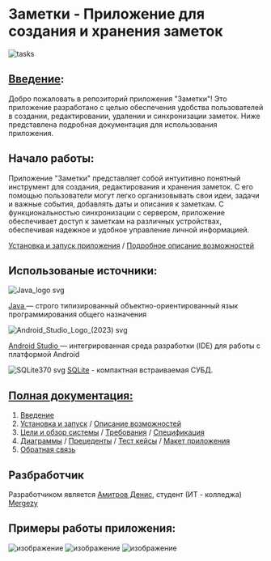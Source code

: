 # Заметки - Приложение для создания и хранения заметок
 ![tasks](https://github.com/Mergezy/TaskDataBase/assets/123715188/a41be5f2-e3a0-4189-95b5-e59cf23194c1)
## [Введение](https://github.com/Mergezy/TaskDataBase/wiki/Введение):
Добро пожаловать в репозиторий приложения "Заметки"! Это приложение разработано с целью обеспечения удобства пользователей в создании, редактировании, удалении и синхронизации заметок. Ниже представлена подробная документация для использования приложения.

## Начало работы:

Приложение "Заметки" представляет собой интуитивно понятный инструмент для создания, редактирования и хранения заметок. 
С его помощью пользователи могут легко организовывать свои идеи, задачи и важные события, добавлять даты и описания к заметкам. 
С функциональностью синхронизации с сервером, приложение обеспечивает доступ к заметкам на различных устройствах, обеспечивая надежное и удобное управление личной информацией.

[Установка и запуск приложения](https://github.com/Mergezy/TaskDataBase/wiki/%D0%A3%D1%81%D1%82%D0%B0%D0%BD%D0%BE%D0%B2%D0%BA%D0%B0-%D0%B8-%D0%B7%D0%B0%D0%BF%D1%83%D1%81%D0%BA) /
[Подробное описание возможностей](https://github.com/Mergezy/TaskDataBase/wiki/%D0%9E%D0%BF%D0%B8%D1%81%D0%B0%D0%BD%D0%B8%D0%B5-%D0%B2%D0%BE%D0%B7%D0%BC%D0%BE%D0%B6%D0%BD%D0%BE%D1%81%D1%82%D0%B5%D0%B9)


## Использованые источники:
![Java_logo svg](https://github.com/Mergezy/TaskDataBase/assets/123715188/74d4ba45-9c33-4851-b190-1830193df513)

[Java ](https://www.oracle.com/cis/java/) — строго типизированный объектно-ориентированный язык программирования общего назначения


![Android_Studio_Logo_(2023) svg](https://github.com/Mergezy/TaskDataBase/assets/123715188/17834da1-54c9-46f8-8028-2b5b353b3954)

[Android Studio ](https://developer.android.com/studio) — интегрированная среда разработки (IDE) для работы с платформой Android

![SQLite370 svg](https://github.com/Mergezy/TaskDataBase/assets/123715188/17771782-f8b7-463a-8e6f-5c7a1e60143d)
[SQLite](https://sqlite.org/index.html) - компактная встраиваемая СУБД.

## [Полная документация:](https://github.com/Mergezy/TaskDataBase/wiki)

1. [Введение](https://github.com/Mergezy/TaskDataBase/wiki/Введение)
2. [Установка и запуск](https://github.com/Mergezy/TaskDataBase/wiki/Установка-и-запуск) / [Описание возможностей](https://github.com/Mergezy/TaskDataBase/wiki/Описание-возможностей)
3. [Цели и обзор системы](https://github.com/Mergezy/TaskDataBase/wiki//Цели-и-обзор-системы) / [Требования](https://github.com/Mergezy/TaskDataBase/wiki/Требования) / [Спецификация](https://github.com/Mergezy/TaskDataBase/wiki/Спецификация) 
4. [Диаграммы](https://github.com/Mergezy/TaskDataBase/wiki/Диаграммы) / [Прецеденты](https://github.com/Mergezy/TaskDataBase/wiki/Прецеденты) / [Тест кейсы](https://github.com/Mergezy/TaskDataBase/wiki/Тест-кейсы) / [Макет приложения](https://github.com/Mergezy/TaskDataBase/wiki/Макет-приложения)
5. [Обратная связь](https://github.com/Mergezy/TaskDataBase/wiki/Обратная-связь)
## Разбработчик
Разработчиком является [Амитров Денис](https://vk.com/dickheadz), студент (ИТ - колледжа) [Mergezy](https://github.com/Mergezy)
## Примеры работы приложения:
![изображение](https://github.com/Mergezy/TaskDataBase/assets/123715188/03ab05d6-ed65-4525-b20c-2cd49404bb22)
![изображение](https://github.com/Mergezy/TaskDataBase/assets/123715188/2135d9e3-cce8-48b6-8b45-d6410b2a023f)
![изображение](https://github.com/Mergezy/TaskDataBase/assets/123715188/82d593d3-b9d7-4655-9ca5-3cc68d335479)
